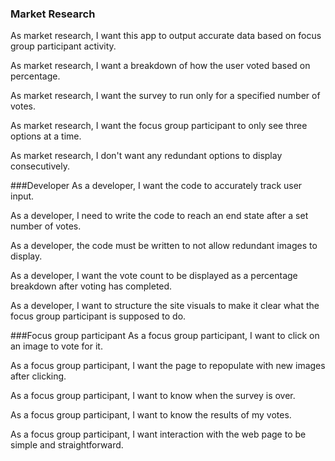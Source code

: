 
### Market Research
As market research, I want this app to output accurate data based on focus group participant activity.

As market research, I want a breakdown of how the user voted based on percentage.

As market research, I want the survey to run only for a specified number of votes.

As market research, I want the focus group participant to only see three options at a time.

As market research, I don't want any redundant options to display consecutively.


###Developer
As a developer, I want the code to accurately track user input.

As a developer, I need to write the code to reach an end state after a set number of votes.

As a developer, the code must be written to not allow redundant images to display.

As a developer, I want the vote count to be displayed as a percentage breakdown after voting has completed.

As a developer, I want to structure the site visuals to make it clear what the focus group participant is supposed to do.


###Focus group participant
As a focus group participant, I want to click on an image to vote for it.

As a focus group participant, I want the page to repopulate with new images after clicking.

As a focus group participant, I want to know when the survey is over.

As a focus group participant, I want to know the results of my votes.

As a focus group participant, I want interaction with the web page to be simple and straightforward.
